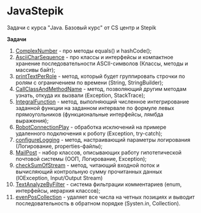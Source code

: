 # JavaStepik
Задачи с курса "Java. Базовый курс" от CS центр и Stepik

**Задачи**

1. [ComplexNumber](https://github.com/budelphine/JavaStepik/tree/main/01_ComplexNumber) - про методы equals() и hashCode();
2. [AsciiCharSequence](https://github.com/budelphine/JavaStepik/tree/main/02_AsciiCharSequence) - про классы и интерфейсы и компактное хранение последовательности ASCII-символов (Классы, методы и массивы байт);
3. [printTextPerRole](https://github.com/budelphine/JavaStepik/tree/main/03_PrintTextPerRole) - метод, который будет группировать строчки по ролям с ограничением по времени (String, StringBuilder);
4. [CallClassAndMethodName](https://github.com/budelphine/JavaStepik/tree/main/04_getCallerClassAndMethodName) - метод, позволяющий другим методам узнать, откуда их вызвали (Exception, StackTrace);
5. [IntegralFunction](https://github.com/budelphine/JavaStepik/tree/main/05_IntegralFunction) - метод, выполняющий численное интегрирование заданной функции на заданном интервале по формуле левых прямоугольников (функциональные интерфейсы, лямбда выражения);
6. [RobotConnectionPlay](https://github.com/budelphine/JavaStepik/tree/main/06_RobotConnectionPlay) - обработка исключений на примере удаленного подключения к роботу (Exception, try-catch);
7. [configureLogging](https://github.com/budelphine/JavaStepik/tree/main/07_configLogging) - метод, настраивающий параметры логирования (Логирование, properties-файлы);
8. [MailPost](https://github.com/budelphine/JavaStepik/tree/main/08_MailPost) - набор классов, описывающих работу гипотетической почтовой системы (ООП, Логирование, Exception);
9. [checkSumOfStream](https://github.com/budelphine/JavaStepik/tree/main/09_InputOutputStream) - метод, читающий входной поток и вычисляющий контрольную сумму прочитанных данных (IOException, Input/Output Stream)
10. [TextAnalyzeByFilter](https://github.com/budelphine/JavaStepik/tree/main/10_TextAnalyzeByFilter) - система фильтрации комментариев (enum, интерфейсы, иерархия классов);
11. [evenPosCollection](https://github.com/budelphine/JavaStepik/tree/main/11_evenPosCollection) - удаляет все числа на четных позициях и выводит последовательность в обратном порядке (Systen.in, Collection).

